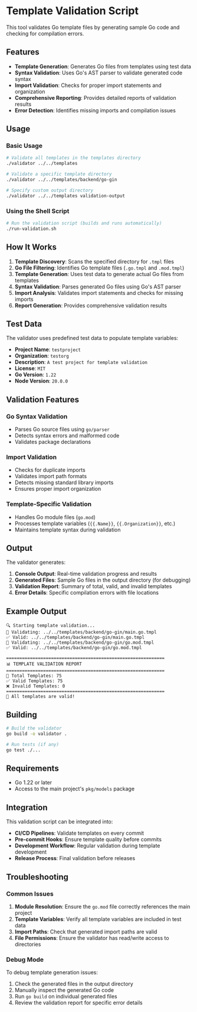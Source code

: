 # Template Validation Script

This tool validates Go template files by generating sample Go code and checking for compilation errors.

## Features

- **Template Generation**: Generates Go files from templates using test data
- **Syntax Validation**: Uses Go's AST parser to validate generated code syntax
- **Import Validation**: Checks for proper import statements and organization
- **Comprehensive Reporting**: Provides detailed reports of validation results
- **Error Detection**: Identifies missing imports and compilation issues

## Usage

### Basic Usage

```bash
# Validate all templates in the templates directory
./validator ../../templates

# Validate a specific template directory
./validator ../../templates/backend/go-gin

# Specify custom output directory
./validator ../../templates validation-output
```

### Using the Shell Script

```bash
# Run the validation script (builds and runs automatically)
./run-validation.sh
```

## How It Works

1. **Template Discovery**: Scans the specified directory for `.tmpl` files
2. **Go File Filtering**: Identifies Go template files (`.go.tmpl` and `.mod.tmpl`)
3. **Template Generation**: Uses test data to generate actual Go files from templates
4. **Syntax Validation**: Parses generated Go files using Go's AST parser
5. **Import Analysis**: Validates import statements and checks for missing imports
6. **Report Generation**: Provides comprehensive validation results

## Test Data

The validator uses predefined test data to populate template variables:

- **Project Name**: `testproject`
- **Organization**: `testorg`
- **Description**: `A test project for template validation`
- **License**: `MIT`
- **Go Version**: `1.22`
- **Node Version**: `20.0.0`

## Validation Features

### Go Syntax Validation

- Parses Go source files using `go/parser`
- Detects syntax errors and malformed code
- Validates package declarations

### Import Validation

- Checks for duplicate imports
- Validates import path formats
- Detects missing standard library imports
- Ensures proper import organization

### Template-Specific Validation

- Handles Go module files (`go.mod`)
- Processes template variables (`{{.Name}}`, `{{.Organization}}`, etc.)
- Maintains template syntax during validation

## Output

The validator generates:

1. **Console Output**: Real-time validation progress and results
2. **Generated Files**: Sample Go files in the output directory (for debugging)
3. **Validation Report**: Summary of total, valid, and invalid templates
4. **Error Details**: Specific compilation errors with file locations

## Example Output

```
🔍 Starting template validation...
📝 Validating: ../../templates/backend/go-gin/main.go.tmpl
✅ Valid: ../../templates/backend/go-gin/main.go.tmpl
📝 Validating: ../../templates/backend/go-gin/go.mod.tmpl
✅ Valid: ../../templates/backend/go-gin/go.mod.tmpl

============================================================
📊 TEMPLATE VALIDATION REPORT
============================================================
📁 Total Templates: 75
✅ Valid Templates: 75
❌ Invalid Templates: 0
============================================================
🎉 All templates are valid!
```

## Building

```bash
# Build the validator
go build -o validator .

# Run tests (if any)
go test ./...
```

## Requirements

- Go 1.22 or later
- Access to the main project's `pkg/models` package

## Integration

This validation script can be integrated into:

- **CI/CD Pipelines**: Validate templates on every commit
- **Pre-commit Hooks**: Ensure template quality before commits
- **Development Workflow**: Regular validation during template development
- **Release Process**: Final validation before releases

## Troubleshooting

### Common Issues

1. **Module Resolution**: Ensure the `go.mod` file correctly references the main project
2. **Template Variables**: Verify all template variables are included in test data
3. **Import Paths**: Check that generated import paths are valid
4. **File Permissions**: Ensure the validator has read/write access to directories

### Debug Mode

To debug template generation issues:

1. Check the generated files in the output directory
2. Manually inspect the generated Go code
3. Run `go build` on individual generated files
4. Review the validation report for specific error details
